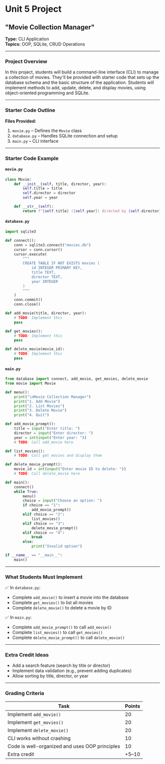 # Unit 5 Project

## **"Movie Collection Manager"**  
**Type:** CLI Application  
**Topics:** OOP, SQLite, CRUD Operations  

---

### **Project Overview**
In this project, students will build a command-line interface (CLI) to manage a collection of movies. They'll be provided with starter code that sets up the database schema and the basic structure of the application. Students will implement methods to add, update, delete, and display movies, using object-oriented programming and SQLite.

---

### **Starter Code Outline**
**Files Provided:**
1. `movie.py` – Defines the `Movie` class  
2. `database.py` – Handles SQLite connection and setup  
3. `main.py` – CLI interface  

---

### **Starter Code Example**
#### `movie.py`
```python
class Movie:
    def __init__(self, title, director, year):
        self.title = title
        self.director = director
        self.year = year

    def __str__(self):
        return f"{self.title} ({self.year}) directed by {self.director}"
```

#### `database.py`
```python
import sqlite3

def connect():
    conn = sqlite3.connect("movies.db")
    cursor = conn.cursor()
    cursor.execute(
        """
        CREATE TABLE IF NOT EXISTS movies (
            id INTEGER PRIMARY KEY,
            title TEXT,
            director TEXT,
            year INTEGER
        )
        """
    )
    conn.commit()
    conn.close()

def add_movie(title, director, year):
    # TODO: Implement this
    pass

def get_movies():
    # TODO: Implement this
    pass

def delete_movie(movie_id):
    # TODO: Implement this
    pass
```

#### `main.py`
```python
from database import connect, add_movie, get_movies, delete_movie
from movie import Movie

def menu():
    print("\nMovie Collection Manager")
    print("1. Add Movie")
    print("2. List Movies")
    print("3. Delete Movie")
    print("4. Quit")

def add_movie_prompt():
    title = input("Enter title: ")
    director = input("Enter director: ")
    year = int(input("Enter year: "))
    # TODO: Call add_movie here

def list_movies():
    # TODO: Call get_movies and display them

def delete_movie_prompt():
    movie_id = int(input("Enter movie ID to delete: "))
    # TODO: Call delete_movie here

def main():
    connect()
    while True:
        menu()
        choice = input("Choose an option: ")
        if choice == "1":
            add_movie_prompt()
        elif choice == "2":
            list_movies()
        elif choice == "3":
            delete_movie_prompt()
        elif choice == "4":
            break
        else:
            print("Invalid option")

if __name__ == "__main__":
    main()
```

---

### **What Students Must Implement**
✅ In `database.py`:  
- Complete `add_movie()` to insert a movie into the database  
- Complete `get_movies()` to list all movies  
- Complete `delete_movie()` to delete a movie by ID  

✅ In `main.py`:  
- Complete `add_movie_prompt()` to call `add_movie()`  
- Complete `list_movies()` to call `get_movies()`  
- Complete `delete_movie_prompt()` to call `delete_movie()`  

---

### **Extra Credit Ideas**
- Add a search feature (search by title or director)  
- Implement data validation (e.g., prevent adding duplicates)  
- Allow sorting by title, director, or year  

---

### **Grading Criteria**

| Task | Points |
|-------|--------|
| Implement `add_movie()` | 20 |
| Implement `get_movies()` | 20 |
| Implement `delete_movie()` | 20 |
| CLI works without crashing | 10 |
| Code is well-organized and uses OOP principles | 10 |
| Extra credit | +5–10 |
